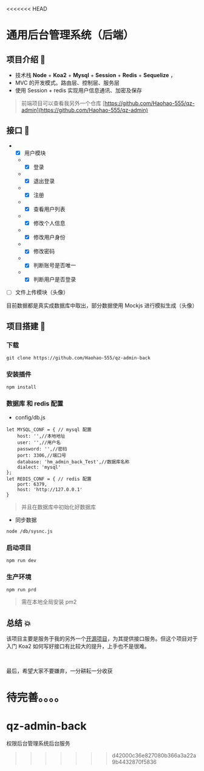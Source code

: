 <<<<<<< HEAD
# 通用后台管理系统（后端）

## 项目介绍 **📖**

* 技术栈 **Node** + **Koa2** + **Mysql** + **Session** + **Redis** + **Sequelize** ，
* MVC 的开发模式。路由层、控制层、服务层
* 使用 Session + redis 实现用户信息通讯、加密及保存

> 前端项目可以查看我另外一个仓库 [https://github.com/Haohao-555/qz-admin](https://github.com/Haohao-555/qz-admin)

## 接口 **🔨**

* - [x] 用户模块
  * - [x] 登录
  * - [x] 退出登录
  * - [x] 注册
  * - [x] 查看用户列表
  * - [x] 修改个人信息
  * - [x] 修改用户身份
  * - [x] 修改密码
  * - [x] 判断账号是否唯一
  * - [x] 判断用户是否登录
* [ ] 文件上传模块（头像）

目前数据都是真实成数据库中取出，部分数据使用 Mockjs 进行模拟生成（头像）

## 项目搭建  **📔**

### 下载

```text
git clone https://github.com/Haohao-555/qz-admin-back
```

### 安装插件

```text
npm install
```

### 数据库 和 redis  配置

* config/db.js

```text
let MYSQL_CONF = { // mysql 配置
    host: '',//本地地址
    user: '',//用户名
    password: '',//密码
    port: 3306,//端口号
    database: 'hm_admin_back_Test',//数据库名称
    dialect: 'mysql'
};
let REDIS_CONF = { // redis 配置
    port: 6379,
    host: 'http://127.0.0.1'
}
```

> 并且在数据库中初始化好数据库

* 同步数据

```text
node /db/sysnc.js
```

### 启动项目

```text
npm run dev
```

### 生产环境

```text
npm run prd
```

> 需在本地全局安装 pm2

## 总结 💥

该项目主要是服务于我的另外一个[开源项目](https://github.com/Haohao-555/qz-admin)，为其提供接口服务。但这个项目对于入门 Koa2 如何写好接口有比较大的提升，上手也不是很难。

<br/>

最后，希望大家不要嫌弃，一分耕耘一分收获

待完善。。。。
=======
# qz-admin-back
权限后台管理系统后台服务
>>>>>>> d42000c36e827080b366a3a22a9b4432870f5836
